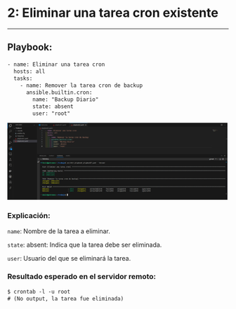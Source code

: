# 2: Eliminar una tarea cron existente

***

## Playbook:
```
- name: Eliminar una tarea cron
  hosts: all
  tasks:
    - name: Remover la tarea cron de backup
      ansible.builtin.cron:
        name: "Backup Diario"
        state: absent
        user: "root"
```
![img](img/img4.png)

### Explicación:

`name`: Nombre de la tarea a eliminar.

`state`: absent: Indica que la tarea debe ser eliminada.

`user`: Usuario del que se eliminará la tarea.

### Resultado esperado en el servidor remoto:

```
$ crontab -l -u root
# (No output, la tarea fue eliminada)
```
